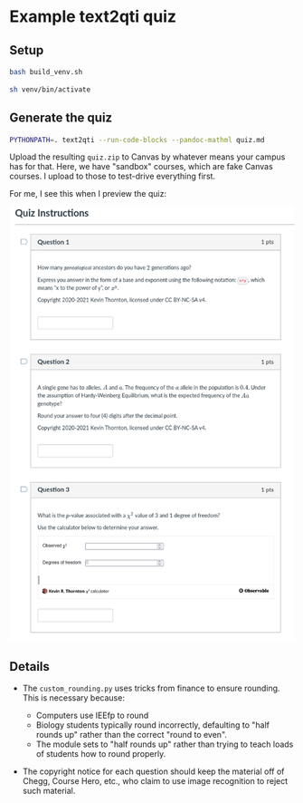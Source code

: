 # Example text2qti quiz

## Setup

```sh
bash build_venv.sh
```

```sh
sh venv/bin/activate
```

## Generate the quiz

```sh
PYTHONPATH=. text2qti --run-code-blocks --pandoc-mathml quiz.md
```

Upload the resulting `quiz.zip` to Canvas by whatever means your campus has for that.
Here, we have "sandbox" courses, which are fake Canvas courses.
I upload to those to test-drive everything first.

For me, I see this when I preview the quiz:

![](output.png)

## Details

* The `custom_rounding.py` uses tricks from finance to ensure rounding.
  This is necessary because:

  * Computers use IEEfp to round
  * Biology students typically round incorrectly, defaulting
    to "half rounds up" rather than the correct "round to even".
  * The module sets to "half rounds up" rather than trying to teach
    loads of students how to round properly.

* The copyright notice for each question should keep the material off of Chegg, Course Hero, etc.,
  who claim to use image recognition to reject such material.
